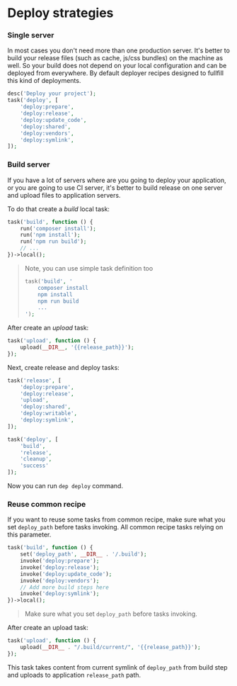 # Deploy strategies

### Single server

In most cases you don't need more than one production server.
It's better to build your release files (such as cache, js/css bundles) on the machine as well. 
So your build does not depend on your local configuration and can be deployed from everywhere.
By default deployer recipes designed to fullfill this kind of deployments.  

~~~php
desc('Deploy your project');
task('deploy', [
    'deploy:prepare',
    'deploy:release',
    'deploy:update_code',
    'deploy:shared',
    'deploy:vendors',
    'deploy:symlink',
]);
~~~

### Build server

If you have a lot of servers where are you going to deploy your application, or you are going to use CI server,
it's better to build release on one server and upload files to application servers.

To do that create a _build_ local task:

~~~php
task('build', function () {
    run('composer install');
    run('npm install');
    run('npm run build');
    // ...
})->local();
~~~

> Note, you can use simple task definition too
> ~~~php
> task('build', '
>     composer install
>     npm install
>     npm run build    
>     ...        
> ');
> ~~~

After create an _upload_ task:

~~~php
task('upload', function () {
    upload(__DIR__, '{{release_path}}');
});
~~~


Next, create release and deploy tasks:

~~~php
task('release', [
    'deploy:prepare',
    'deploy:release',
    'upload',
    'deploy:shared',
    'deploy:writable',
    'deploy:symlink',
]);

task('deploy', [
    'build',
    'release',
    'cleanup',
    'success'
]);
~~~

Now you can run `dep deploy` command.

### Reuse common recipe

If you want to reuse some tasks from common recipe, make sure what you set `deploy_path` before tasks invoking.
All common recipe tasks relying on this parameter.

~~~php
task('build', function () {
    set('deploy_path', __DIR__ . '/.build');
    invoke('deploy:prepare');
    invoke('deploy:release');
    invoke('deploy:update_code');
    invoke('deploy:vendors');
    // Add more build steps here
    invoke('deploy:symlink');
})->local();
~~~

> Make sure what you set `deploy_path` before tasks invoking.

After create an upload task:

~~~php
task('upload', function () {
    upload(__DIR__ . "/.build/current/", '{{release_path}}');
});
~~~

This task takes content from current symlink of `deploy_path` from build step and uploads to application `release_path` path.
